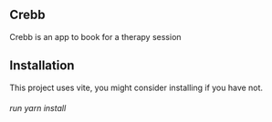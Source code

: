 
## Crebb
Crebb is an app to book for a therapy session

## Installation
This project uses vite, you might consider installing if you have not.
######  run yarn install


